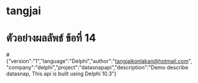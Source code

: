 # tangjai
# ตัวอย่างผลลัพธ์ ข้อที่ 14 
#{"version":"1","language":"Delphi","author":"tangjaikonlakan@hotmail.com","company":"delphi","project":"datasnapapi","description":"Demo describe datasnap, This api is built using Delphi 10.3"}
